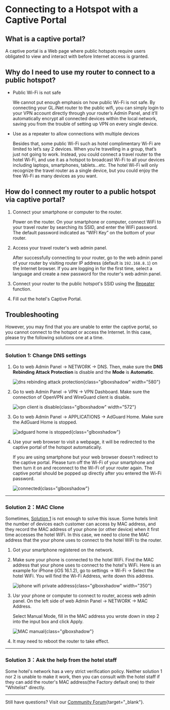 # Connecting to a Hotspot with a Captive Portal

## What is a captive portal?

A captive portal is a Web page where public hotspots require users obligated to view and interact with before Internet access is granted.

## Why do I need to use my router to connect to a public hotspot?

* Public Wi-Fi is not safe

    We cannot put enough emphasis on how public Wi-Fi is not safe. By connecting your GL.iNet router to the public wifi, you can simply login to your VPN account directly through your router’s Admin Panel, and it’ll automatically encrypt all connected devices within the local network, saving you from the trouble of setting up VPN on every single device. 

* Use as a repeater to allow connections with multiple devices

    Besides that, some public Wi-Fi such as hotel complimentary Wi-Fi are limited to let’s say 2 devices. When you’re travelling in a group, that’s just not going to work. Instead, you could connect a travel router to the hotel Wi-Fi, and use it as a hotspot to broadcast Wi-Fi to all your devices including laptops, smartphones, tablets…etc. The hotel Wi-Fi will only recognize the travel router as a single device, but you could enjoy the free Wi-Fi as many devices as you want. 

## How do I connect my router to a public hotspot via captive portal?

1. Connect your smartphone or computer to the router.

    Power on the router. On your smartphone or computer, connect WiFi to your travel router by searching its SSID, and enter the WiFi password. The default password indicated as “WIFI Key” on the bottom of your router.

2. Access your travel router's web admin panel.

    After successfully connecting to your router, go to the web admin panel of your router by visiting router IP address (default is `192.168.8.1`) on the Internet browser. If you are logging in for the first time, select a language and create a new password for the router's web admin panel.

3. Connect your router to the public hotspot's SSID using the [Repeater](../internet_repeater/) function.

4. Fill out the hotel's Captive Portal.

## Troubleshooting

However, you may find that you are unable to enter the captive portal, so you cannot connect to the hotspot or access the Internet. In this case, please try the following solutions one at a time.

---

### Solution 1: Change DNS settings

1. Go to web Admin Panel -> NETWORK -> DNS. Then, make sure the **DNS Rebinding Attack Protection** is disable and the **Mode** is **Automatic**.

    ![dns rebinding attack protection](https://static.gl-inet.com/docs/en/4/tutorials/connect_to_a_hotspot_with_captive_portal/dns_rebinding_attack_protection.png){class="glboxshadow" width="580"}

2. Go to web Admin Panel -> VPN -> VPN Dashboard. Make sure the connection of OpenVPN and WireGuard client is disable.

    ![vpn client is disable](https://static.gl-inet.com/docs/en/4/tutorials/connect_to_a_hotspot_with_captive_portal/vpn_client_is_disable.png){class="glboxshadow" width="572"}

3. Go to web Admin Panel -> APPLICATIONS -> AdGuard Home. Make sure the AdGuard Home is stopped.

    ![adguard home is stopped](https://static.gl-inet.com/docs/en/4/tutorials/connect_to_a_hotspot_with_captive_portal/adguardhome_init.png){class="glboxshadow"}

4. Use your web browser to visit a webpage, it will be redirected to the captive portal of the hotspot automatically.

    If you are using smartphone but your web browser doesn't redirect to the captive portal. Please turn off the Wi-Fi of your smartphone and then turn it on and reconnect to the Wi-Fi of your router again. The captive portal should be popped up directly after you entered the Wi-Fi password.

    ![connected](https://static.gl-inet.com/docs/en/4/tutorials/connect_to_a_hotspot_with_captive_portal/connected.png){class="glboxshadow"}

---

### Solution 2：MAC Clone

Sometimes, [Solution 1](#solution-1-change-dns-settings) is not enough to solve this issue. Some hotels limit the number of devices each customer can access by MAC address, and they record the MAC address of your phone (or other device) when it first time accesses the hotel WiFi. In this case, we need to clone the MAC address that the your phone uses to connect to the hotel WiFi to the router.

1. Got your smartphone registered on the network.

2. Make sure your phone is connected to the hotel WiFi. Find the MAC address that your phone uses to connect to the hotel's WiFi. Here is an example for iPhone (iOS 16.1.2), go to settings -> Wi-Fi -> Select the hotel WiFi. You will find the Wi-Fi Address, write down this address.

    ![iphone wifi private address](https://static.gl-inet.com/docs/en/4/tutorials/connect_to_a_hotspot_with_captive_portal/iphone_wifi_private_address.png){class="glboxshadow" width="350"}

3. Usr your phone or computer to connect to router, access web admin panel. On the left side of web Admin Panel -> NETWORK -> MAC Address.

    Select Manual Mode, fill in the MAC address you wrote down in step 2 into the input box and click Apply.

    ![MAC manual](https://static.gl-inet.com/docs/en/4/tutorials/connect_to_a_hotspot_with_captive_portal/mac_address_manual.png){class="glboxshadow"}

4. It may need to reboot the router to take effect.

---

### Solution 3：Ask the help from the hotel staff

Some hotel's network has a very strict verification policy. Neither solution 1 nor 2 is unable to make it work, then you can consult with the hotel staff if they can add the router's MAC address(the Factory default one) to their "Whitelist" directly.

---

Still have questions? Visit our [Community Forum](https://forum.gl-inet.com){target="_blank"}.
